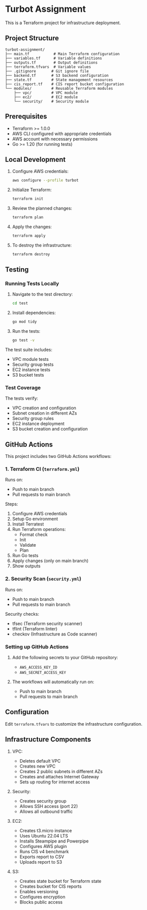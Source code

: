 # Turbot Assignment

This is a Terraform project for infrastructure deployment.

## Project Structure

```
turbot-assignment/
├── main.tf           # Main Terraform configuration
├── variables.tf      # Variable definitions
├── outputs.tf        # Output definitions
├── terraform.tfvars  # Variable values
├── .gitignore       # Git ignore file
├── backend.tf       # S3 backend configuration
├── state.tf         # State management resources
├── cis_report.tf    # CIS report bucket configuration
└── modules/         # Reusable Terraform modules
    ├── vpc/         # VPC module
    ├── ec2/         # EC2 module
    └── security/    # Security module
```

## Prerequisites

- Terraform >= 1.0.0
- AWS CLI configured with appropriate credentials
- AWS account with necessary permissions
- Go >= 1.20 (for running tests)

## Local Development

1. Configure AWS credentials:
   ```bash
   aws configure --profile turbot
   ```

2. Initialize Terraform:
   ```bash
   terraform init
   ```

3. Review the planned changes:
   ```bash
   terraform plan
   ```

4. Apply the changes:
   ```bash
   terraform apply
   ```

5. To destroy the infrastructure:
   ```bash
   terraform destroy
   ```

## Testing

### Running Tests Locally

1. Navigate to the test directory:
   ```bash
   cd test
   ```

2. Install dependencies:
   ```bash
   go mod tidy
   ```

3. Run the tests:
   ```bash
   go test -v
   ```

The test suite includes:
- VPC module tests
- Security group tests
- EC2 instance tests
- S3 bucket tests

### Test Coverage

The tests verify:
- VPC creation and configuration
- Subnet creation in different AZs
- Security group rules
- EC2 instance deployment
- S3 bucket creation and configuration

## GitHub Actions

This project includes two GitHub Actions workflows:

### 1. Terraform CI (`terraform.yml`)

Runs on:
- Push to main branch
- Pull requests to main branch

Steps:
1. Configure AWS credentials
2. Setup Go environment
3. Install Terratest
4. Run Terraform operations:
   - Format check
   - Init
   - Validate
   - Plan
5. Run Go tests
6. Apply changes (only on main branch)
7. Show outputs

### 2. Security Scan (`security.yml`)

Runs on:
- Push to main branch
- Pull requests to main branch

Security checks:
- tfsec (Terraform security scanner)
- tflint (Terraform linter)
- checkov (Infrastructure as Code scanner)

### Setting up GitHub Actions

1. Add the following secrets to your GitHub repository:
   - `AWS_ACCESS_KEY_ID`
   - `AWS_SECRET_ACCESS_KEY`

2. The workflows will automatically run on:
   - Push to main branch
   - Pull requests to main branch

## Configuration

Edit `terraform.tfvars` to customize the infrastructure configuration.

## Infrastructure Components

1. VPC:
   - Deletes default VPC
   - Creates new VPC
   - Creates 2 public subnets in different AZs
   - Creates and attaches Internet Gateway
   - Sets up routing for internet access

2. Security:
   - Creates security group
   - Allows SSH access (port 22)
   - Allows all outbound traffic

3. EC2:
   - Creates t3.micro instance
   - Uses Ubuntu 22.04 LTS
   - Installs Steampipe and Powerpipe
   - Configures AWS plugin
   - Runs CIS v4 benchmark
   - Exports report to CSV
   - Uploads report to S3

4. S3:
   - Creates state bucket for Terraform state
   - Creates bucket for CIS reports
   - Enables versioning
   - Configures encryption
   - Blocks public access
